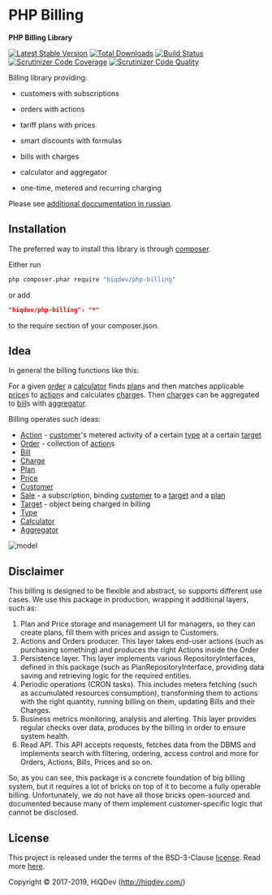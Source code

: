 # PHP Billing

**PHP Billing Library**

[![Latest Stable Version](https://poser.pugx.org/hiqdev/php-billing/v/stable)](https://packagist.org/packages/hiqdev/php-billing)
[![Total Downloads](https://poser.pugx.org/hiqdev/php-billing/downloads)](https://packagist.org/packages/hiqdev/php-billing)
[![Build Status](https://img.shields.io/travis/hiqdev/php-billing.svg)](https://travis-ci.org/hiqdev/php-billing)
[![Scrutinizer Code Coverage](https://img.shields.io/scrutinizer/coverage/g/hiqdev/php-billing.svg)](https://scrutinizer-ci.com/g/hiqdev/php-billing/)
[![Scrutinizer Code Quality](https://img.shields.io/scrutinizer/g/hiqdev/php-billing.svg)](https://scrutinizer-ci.com/g/hiqdev/php-billing/)

Billing library providing:

- customers with subscriptions
- orders with actions
- tariff plans with prices
- smart discounts with formulas
- bills with charges
- calculator and aggregator

- one-time, metered and recurring charging

Please see [additional doccumentation in russian](docs/ru.md).

## Installation

The preferred way to install this library is through [composer](http://getcomposer.org/download/).

Either run

```sh
php composer.phar require "hiqdev/php-billing"
```

or add

```json
"hiqdev/php-billing": "*"
```

to the require section of your composer.json.

## Idea

In general the billing functions like this:

For a given [order] a [calculator] finds [plan]s and then matches
applicable [price]s to [action]s and calculates [charge]s.
Then [charge]s can be aggregated to [bill]s with [aggregator].

Billing operates such ideas:

- [Action] - [customer]'s metered activity of a certain [type] at a certain [target]
- [Order] - collection of [action]s
- [Bill]
- [Charge]
- [Plan]
- [Price]
- [Customer]
- [Sale] - a subscription, binding [customer] to a [target] and a [plan]
- [Target] - object being charged in billing
- [Type]
- [Calculator]
- [Aggregator]

![model](https://raw.githubusercontent.com/hiqdev/php-billing/master/docs/model.png)

[Action]:       /src/action/Action.php
[Aggregator]:   /src/charge/Aggregator.php
[Bill]:         /src/bill/Bill.php
[Calculator]:   /src/order/Calculator.php
[Charge]:       /src/charge/Charge.php
[Customer]:     /src/customer/Customer.php
[Order]:        /src/order/Order.php
[Plan]:         /src/plan/Plan.php
[Price]:        /src/price/AbstractPrice.php
[SinglePrice]:  /src/price/SinglePrice.php
[EnumPrice]:    /src/price/EnumPrice.php
[Sale]:         /src/sale/Sale.php
[Target]:       /src/target/Target.php
[Type]:         /src/target/Type.php

## Disclaimer

This billing is designed to be flexible and abstract, so supports different use cases.
We use this package in production, wrapping it additional layers, such as:

1. Plan and Price storage and management UI for managers, so they can create plans,
   fill them with prices and assign to Customers.
2. Actions and Orders producer. This layer takes end-user actions
   (such as purchasing something) and produces the right Actions inside the Order
3. Persistence layer. This layer implements various RepositoryInterfaces,
   defined in this package (such as PlanRepositoryInterface,
   providing data saving and retrieving logic for the required entities.
4. Periodic operations (CRON tasks). This includes meters fetching
   (such as accumulated resources consumption), transforming them to actions
   with the right quantity, running billing on them, updating Bills and their Charges.
5. Business metrics monitoring, analysis and alerting.
   This layer provides regular checks over data, produces by the billing in order to ensure system health.
6. Read API. This API accepts requests, fetches data from the DBMS
   and implements search with filtering, ordering, access control
   and more for Orders, Actions, Bills, Prices and so on.

So, as you can see, this package is a concrete foundation of big billing system,
but it requires a lot of bricks on top of it to become a fully operable billing.
Unfortunately, we do not have all those bricks open-sourced and documented
because many of them implement customer-specific logic that cannot be disclosed.

## License

This project is released under the terms of the BSD-3-Clause [license](LICENSE).
Read more [here](http://choosealicense.com/licenses/bsd-3-clause).

Copyright © 2017-2019, HiQDev (http://hiqdev.com/)
